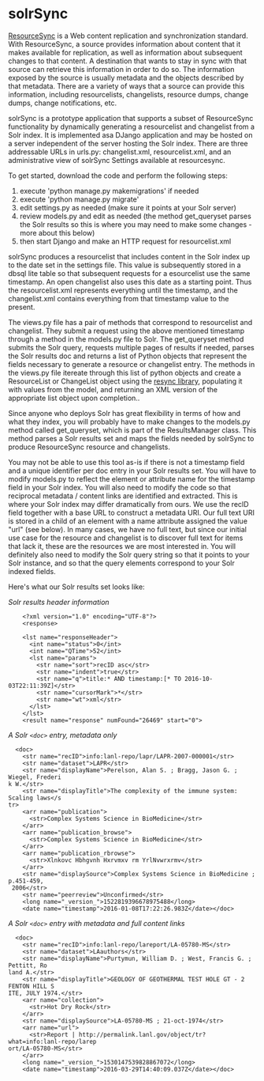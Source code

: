 # solrSync
[ResourceSync](http://www.openarchives.org/rs/toc) is a Web content replication and synchronization standard. With ResourceSync, a source provides information about content that it makes available for replication, as well as information about subsequent changes to that content. A destination that wants to stay in sync with that source can retrieve this information in order to do so. The information exposed by the source is usually metadata and the objects described by that metadata. There are a variety of ways that a source can provide this information, including resourcelists, changelists, resource dumps, change dumps, change  notifications, etc. 

solrSync is a prototype application that supports a subset of ResourceSync functionality by dynamically generating a resourcelist and changelist from a Solr index. It is implemented asa DJango application and may be hosted on a server independent of the server hosting the Solr index. There are three addressable URLs in urls.py: changelist.xml, resourcelist.xml, and an administrative view of solrSync Settings available at resourcesync. 

To get started, download the code and perform the following steps:

 1. execute 'python manage.py makemigrations' if needed
 2. execute 'python manage.py migrate'
 3. edit settings.py as needed (make sure it points at your Solr server)
 4. review models.py and edit as needed (the method get_queryset parses the Solr results so this is where you may need to make some changes - more about this below)
 5. then start Django and make an HTTP request for resourcelist.xml

solrSync produces a resourcelist that includes content in the Solr index up to the date set in the settings file. This value is subsequently stored in a dbsql lite table so that subsequent requests for a esourcelist use the same timestamp. An open changelist also uses this date as a starting point. Thus the resourcelist.xml represents everything until the timestamp, and the changelist.xml contains everything from that timestamp value to the present.

The views.py file has a pair of methods that correspond to resourcelist and changelist. They submit a request using the above mentioned timestamp through a method in the models.py file to Solr. The get_queryset method submits the Solr query, requests multiple pages of results if needed, parses the Solr results doc and returns a list of Python objects that represent the fields necessary to generate a resource or changelist <loc> entry. The methods in the views.py file itereate through this list of python objects and create a ResourceList or ChangeList object using the [resync library](https://github.com/resync/resync), populating it with values from the model, and returning an XML version of the appropriate list object upon completion..


Since anyone who deploys Solr has great flexibility in terms of how and what they index, you will probably have to make changes to the models.py method called get_queryset, which is part of the ResultsManager class. This method parses a Solr results set and maps the fields needed by solrSync to produce ResourceSync resource and changelists. 

You may not be able to use this tool as-is if there is not a timestamp field and a unique identifier per doc entry in your Solr results set. You will have to modify models.py to reflect the element or attribute name for the timestamp field in your Solr index.  You will also need to modify the code so that reciprocal metadata / content links are identified and extracted. This is where your Solr index may differ dramatically from ours. We use the recID field together with a base URL to construct a metadata URI. Our full text URI is stored in a <str> child of an <arr> element with a name attribute assigned the value "url" (see below). In many cases, we have no full text, but since our initial use case for the resource and changelist is to discover full text for items that lack it, these are the resources we are most interested in. You will definitely also need to modify the Solr query string so that it points to your Solr instance, and so that the query elements correspond to your Solr indexed fields.

Here's what our Solr results set looks like:

*Solr results header information*
```
    <?xml version="1.0" encoding="UTF-8"?>
    <response>

    <lst name="responseHeader">
      <int name="status">0</int>
      <int name="QTime">52</int>
      <lst name="params">
        <str name="sort">recID asc</str>
        <str name="indent">true</str>
        <str name="q">title:* AND timestamp:[* TO 2016-10-03T22:11:39Z]</str>
        <str name="cursorMark">*</str>
        <str name="wt">xml</str>
      </lst>
    </lst>
    <result name="response" numFound="26469" start="0">
```

*A Solr `<doc>` entry, metadata only*
```
  <doc>
    <str name="recID">info:lanl-repo/lapr/LAPR-2007-000001</str>
    <str name="dataset">LAPR</str>
    <str name="displayName">Perelson, Alan S. ; Bragg, Jason G. ; Wiegel, Frederi
k W.</str>
    <str name="displayTitle">The complexity of the immune system: Scaling laws</s
tr>
    <arr name="publication">
      <str>Complex Systems Science in BioMedicine</str>
    </arr>
    <arr name="publication_browse">
      <str>Complex Systems Science in BioMedicine</str>
    </arr>
    <arr name="publication_rbrowse">
      <str>Xlnkovc Hbhgvnh Hxrvmxv rm YrlNvwrxrmv</str>
    </arr>
    <str name="displaySource">Complex Systems Science in BioMedicine ; p.451-459,
 2006</str>
    <str name="peerreview">Unconfirmed</str>
    <long name="_version_">1522819396678975488</long>
    <date name="timestamp">2016-01-08T17:22:26.983Z</date></doc>
```
*A Solr `<doc>` entry with metadata and full content links*
```
  <doc>
    <str name="recID">info:lanl-repo/lareport/LA-05780-MS</str>
    <str name="dataset">LAauthors</str>
    <str name="displayName">Purtymun, William D. ; West, Francis G. ; Pettitt, Ro
land A.</str>
    <str name="displayTitle">GEOLOGY OF GEOTHERMAL TEST HOLE GT - 2 FENTON HILL S
ITE, JULY 1974.</str>
    <arr name="collection">
      <str>Hot Dry Rock</str>
    </arr>
    <str name="displaySource">LA-05780-MS ; 21-oct-1974</str>
    <arr name="url">
      <str>Report | http://permalink.lanl.gov/object/tr?what=info:lanl-repo/larep
ort/LA-05780-MS</str>
    </arr>
    <long name="_version_">1530147539828867072</long>
    <date name="timestamp">2016-03-29T14:40:09.037Z</date></doc>
```
